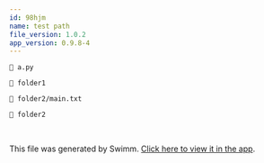 ```yaml
---
id: 98hjm
name: test path
file_version: 1.0.2
app_version: 0.9.8-4
---
```


`📄 a.py`

`📄 folder1`

`📄 folder2/main.txt`

`📄 folder2`




<br/>

This file was generated by Swimm. [Click here to view it in the app](http://localhost:5000/repos/Z2l0aHViJTNBJTNBdDElM0ElM0FlcmFuLXN3aW1t/docs/98hjm).